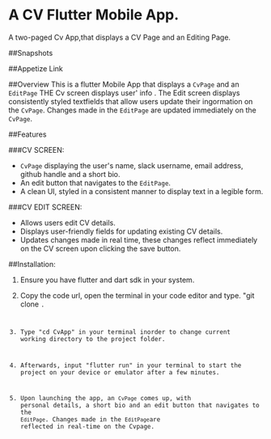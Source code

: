 # A CV Flutter Mobile App.

A two-paged Cv App,that displays a CV Page and an Editing Page.


##Snapshots


##Appetize Link

##Overview
This is a flutter Mobile App that displays a `CvPage` and an `EditPage`
THE Cv screen displays user' info . The Edit screen displays consistently styled textfields that allow users update their ingormation on the `CvPage`. Changes made in the `EditPage` are updated immediately on the `CvPage`.


##Features

###CV SCREEN:

 * `CvPage` displaying the user's name, slack username, email address, github handle and a short bio.
 * An edit button that navigates to the `EditPage`.
 * A clean UI, styled in a consistent manner to display text in a legible form.


 ###CV EDIT SCREEN:

* Allows users edit CV details.
* Displays  user-friendly fields for updating existing CV details.
*  Updates changes made in real time, these changes reflect immediately on the CV screen upon clicking the save button.
 

##Installation:

1. Ensure you have flutter and dart sdk in your system.

2. Copy the code url, open the terminal in your code editor and type.
 "git clone <code url>.

3. Type "cd CvApp" in your terminal inorder to change current working directory to the project folder.

3. Afterwards, input "flutter run" in your terminal to start the project on your device or emulator after a few minutes.

4.  Upon launching the app, an `CvPage` comes up, with personal details, a short bio and an edit button that navigates to the `EditPage`. Changes made in the `EditPage`are reflected in real-time on the Cvpage.




